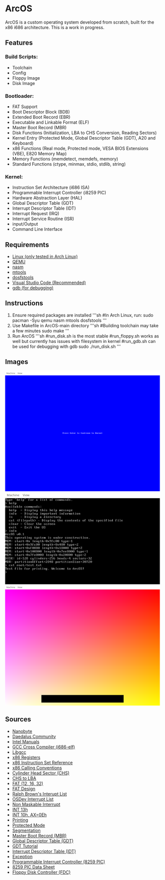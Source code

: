 # ArcOS
ArcOS is a custom operating system developed from scratch, built for the x86 i686 architecture. This is a work in progress.

## Features
### Build Scripts:
- Toolchain
- Config
- Floppy Image
- Disk Image

### Bootloader:
- FAT Support 
- Boot Descriptor Block (BDB) 
- Extended Boot Record (EBR)
- Executable and Linkable Format (ELF)
- Master Boot Record (MBR)
- Disk Functions (Initialization, LBA to CHS Conversion, Reading Sectors)
- Kernel Entry (Protected Mode, Global Descriptor Table (GDT), A20 and Keyboard)
- x86 Functions (Real mode, Protected mode, VESA BIOS Extensions (VBE), E820 Memory Map)
- Memory Functions (memdetect, memdefs, memory)
- Standard Functions (ctype, minmax, stdio, stdlib, string)

### Kernel:
- Instruction Set Architecture (i686 ISA)
- Programmable Interrupt Controller (i8259 PIC)
- Hardware Abstraction Layer (HAL)
- Global Descriptor Table (GDT)
- Interrupt Descriptor Table (IDT)
- Interrupt Request (IRQ)
- Interrupt Service Routine (ISR)
- input/Output
- Command Line Interface

## Requirements
- [Linux (only tested in Arch Linux)](https://archlinux.org/)
- [QEMU](https://www.qemu.org/)
- [nasm](https://nasm.us/)
- [mtools](https://www.gnu.org/software/mtools/)
- [dosfstools](https://github.com/dosfstools/dosfstools)
- [Visual Studio Code (Recommended)](https://code.visualstudio.com/)
- [gdb (for debugging)](https://sourceware.org/gdb/)

## Instructions
1. Ensure required packages are installed
'''sh
#In Arch Linux, run: 
sudo pacman -Syu qemu nasm mtools dosfstools
'''
2. Use Makefile in ArcOS-main directory
'''sh
#Building toolchain may take a few minutes
sudo make
'''
3. Run ArcOS
'''sh
#run_disk.sh is the most stable
#run_floppy.sh works as well but currently has issues with filesystem in kernel
#run_gdb.sh can be used for debugging with gdb
sudo ./run_disk.sh
'''

## Images
![Bootloader](src/images/bootloader.png)
![Command Line Interface](src/images/commandLine.png)
![Demo Desktop](src/images/demoDesktop.png)

## Sources
- [Nanobyte](https://www.youtube.com/@nanobyte-dev)
- [Daedalus Community](https://www.youtube.com/@DaedalusCommunity)
- [Intel Manuals](https://www.intel.com/content/www/us/en/developer/articles/technical/intel-sdm.html#combined)
- [GCC Cross Compiler (i686-elf)](https://wiki.osdev.org/GCC_Cross-Compiler)
- [Libgcc](https://gcc.gnu.org/onlinedocs/gccint/Libgcc.html)
- [x86 Registers](https://commons.wikimedia.org/wiki/File:Table_of_x86_Registers_svg.svg)
- [x86 Instruction Set Reference](https://c9x.me/x86/)
- [x86 Calling Conventions](https://en.wikipedia.org/wiki/X86_calling_conventions)
- [Cylinder Head Sector (CHS)](https://en.wikipedia.org/wiki/Cylinder-head-sector)
- [CHS to LBA](https://en.wikipedia.org/wiki/Logical_block_addressing#CHS_conversion)
- [FAT (12, 16, 32)](https://wiki.osdev.org/FAT)
- [FAT Design](https://en.wikipedia.org/wiki/Design_of_the_FAT_file_system)
- [Ralph Brown's Interupt List](https://www.ctyme.com/rbrown.htm)
- [OSDev Interrupt List](https://wiki.osdev.org/Interrupts)
- [Non Maskable Interrupt](https://wiki.osdev.org/Non_Maskable_Interrupt)
- [INT 13h](https://www.stanislavs.org/helppc/int_13.html)
- [INT 10h, AX=0Eh](http://www.ctyme.com/intr/rb-0106.htm)
- [Printing](https://wiki.osdev.org/Printing_To_Screen)
- [Protected Mode](https://wiki.osdev.org/Protected_Mode)
- [Segmentation](https://wiki.osdev.org/Segmentation)
- [Master Boot Record (MBR)](https://wiki.osdev.org/MBR_(x86))
- [Global Descriptor Table (GDT)](https://wiki.osdev.org/GDT)
- [GDT Tutorial](https://wiki.osdev.org/GDT_Tutorial)
- [Interrupt Descriptor Table (IDT)](https://wiki.osdev.org/IDT)
- [Exception](https://wiki.osdev.org/Exceptions)
- [Programmable Interrupt Controller (8259 PIC)](https://wiki.osdev.org/8259_PIC)
- [8259 PIC Data Sheet](https://pdos.csail.mit.edu/6.828/2005/readings/hardware/8259A.pdf)
- [Floppy Disk Controller (FDC)](https://wiki.osdev.org/Floppy_Disk_Controller)